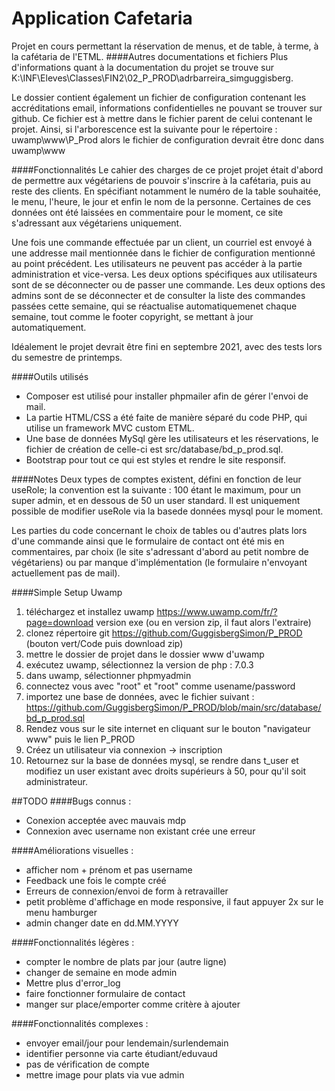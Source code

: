# Application Cafetaria
Projet en cours permettant la réservation de menus, et de table, à terme, à la cafétaria de l'ETML.
####Autres documentations et fichiers
Plus d'informations quant à la documentation du projet se trouve sur K:\INF\Eleves\Classes\FIN2\02_P_PROD\adrbarreira_simguggisberg. 

Le dossier contient également un fichier de configuration contenant les accréditations email, informations confidentielles ne pouvant se trouver sur github. Ce fichier est à mettre dans le fichier parent de celui contenant le projet. Ainsi, si l'arborescence est la suivante pour le répertoire : uwamp\www\P_Prod alors le fichier de configuration devrait être donc dans uwamp\www

####Fonctionnalités
Le cahier des charges de ce projet projet était d'abord de permettre aux végétariens de pouvoir s'inscrire à la cafétaria, puis au reste des clients. En spécifiant notamment le numéro de la table souhaitée, le menu, l'heure, le jour et enfin le nom de la personne. Certaines de ces données ont été laissées en commentaire pour le moment, ce site s'adressant aux végétariens uniquement.

Une fois une commande effectuée par un client, un courriel est envoyé à une addresse mail mentionnée dans le fichier de configuration mentionné au point précédent. Les utilisateurs ne peuvent pas accéder à la partie administration et vice-versa. Les deux options spécifiques aux utilisateurs sont de se déconnecter ou de passer une commande. Les deux options des admins sont de se déconnecter et de consulter la liste des commandes passées cette semaine, qui se réactualise automatiquemenet chaque semaine, tout comme le footer copyright, se mettant à jour automatiquement.

Idéalement le projet devrait être fini en septembre 2021, avec des tests lors du semestre de printemps.

####Outils utilisés
- Composer est utilisé pour installer phpmailer afin de gérer l'envoi de mail.
- La partie HTML/CSS a été faite de manière séparé du code PHP, qui utilise un framework MVC custom ETML.
- Une base de données MySql gère les utilisateurs et les réservations, le fichier de création de celle-ci est src/database/bd_p_prod.sql.
- Bootstrap pour tout ce qui est styles et rendre le site responsif.

####Notes
Deux types de comptes existent, défini en fonction de leur useRole; la convention est la suivante : 100 étant le maximum, pour un super admin, et en dessous de 50 un user standard. Il est uniquement possible de modifier useRole via la basede données mysql pour le moment.

Les parties du code concernant le choix de tables ou d'autres plats lors d'une commande ainsi que le formulaire de contact ont été mis en commentaires, par choix (le site s'adressant d'abord au petit nombre de végétariens) ou par manque d'implémentation (le formulaire n'envoyant actuellement pas de mail).

####Simple Setup Uwamp
1. téléchargez et installez uwamp https://www.uwamp.com/fr/?page=download version exe (ou en version zip, il faut alors l'extraire)
2. clonez répertoire git https://github.com/GuggisbergSimon/P_PROD (bouton vert/Code puis download zip)
3. mettre le dossier de projet dans le dossier www d'uwamp
4. exécutez uwamp, sélectionnez la version de php : 7.0.3
5. dans uwamp, sélectionner phpmyadmin
6. connectez vous avec "root" et "root" comme usename/password
7. importez une base de données, avec le fichier suivant : https://github.com/GuggisbergSimon/P_PROD/blob/main/src/database/bd_p_prod.sql
8. Rendez vous sur le site internet en cliquant sur le bouton "navigateur www" puis le lien P_PROD
9. Créez un utilisateur via connexion -> inscription
10. Retournez sur la base de données mysql, se rendre dans t_user et modifiez un user existant avec droits supérieurs à 50, pour qu'il soit administrateur.
 
##TODO
####Bugs connus :
- Conexion acceptée avec mauvais mdp
- Connexion avec username non existant crée une erreur

####Améliorations visuelles :
- afficher nom + prénom et pas username
- Feedback une fois le compte créé
- Erreurs de connexion/envoi de form à retravailler
- petit problème d'affichage en mode responsive, il faut appuyer 2x sur le menu hamburger
- admin changer date en dd.MM.YYYY

####Fonctionnalités légères :
- compter le nombre de plats par jour (autre ligne)
- changer de semaine en mode admin
- Mettre plus d'error_log
- faire fonctionner formulaire de contact
- manger sur place/emporter comme critère à ajouter

####Fonctionnalités complexes :
- envoyer email/jour pour lendemain/surlendemain
- identifier personne via carte étudiant/eduvaud
- pas de vérification de compte
- mettre image pour plats via vue admin
